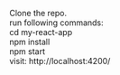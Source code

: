 Clone the repo.\
run following commands:\
cd my-react-app\
npm install\
npm start\
visit: http://localhost:4200/
